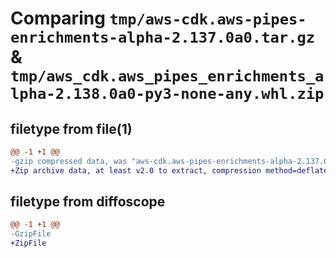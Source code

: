 # Comparing `tmp/aws-cdk.aws-pipes-enrichments-alpha-2.137.0a0.tar.gz` & `tmp/aws_cdk.aws_pipes_enrichments_alpha-2.138.0a0-py3-none-any.whl.zip`

## filetype from file(1)

```diff
@@ -1 +1 @@
-gzip compressed data, was "aws-cdk.aws-pipes-enrichments-alpha-2.137.0a0.tar", last modified: Wed Apr 10 22:24:40 2024, max compression
+Zip archive data, at least v2.0 to extract, compression method=deflate
```

## filetype from diffoscope

```diff
@@ -1 +1 @@
-GzipFile
+ZipFile
```


